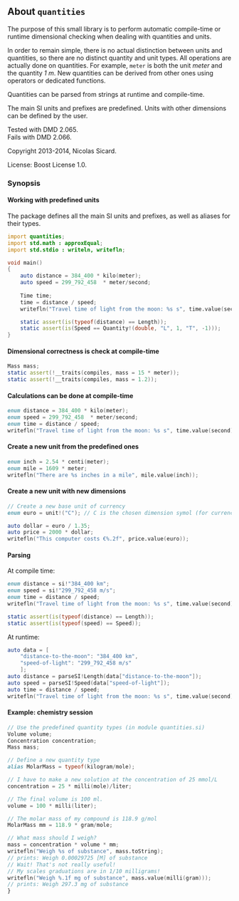 ## About `quantities`

The purpose of this small library is to perform automatic compile-time or
runtime dimensional checking when dealing with quantities and units.

In order to remain simple, there is no actual distinction between units and
quantities, so there are no distinct quantity and unit types. All operations
are actually done on quantities. For example, `meter` is both the unit _meter_
and the quantity _1 m_. New quantities can be derived from other ones using
operators or dedicated functions.

Quantities can be parsed from strings at runtime and compile-time.

The main SI units and prefixes are predefined. Units with other dimensions can
be defined by the user.

Tested with DMD 2.065.   
Fails with DMD 2.066.

Copyright 2013-2014, Nicolas Sicard.

License: Boost License 1.0.

### Synopsis

#### Working with predefined units

The package defines all the main SI units and prefixes, as well as aliases for their types.

```d
import quantities;
import std.math : approxEqual;
import std.stdio : writeln, writefln;

void main()
{
    auto distance = 384_400 * kilo(meter);
    auto speed = 299_792_458  * meter/second;
    
    Time time;
    time = distance / speed;
    writefln("Travel time of light from the moon: %s s", time.value(second));

    static assert(is(typeof(distance) == Length));
    static assert(is(Speed == Quantity!(double, "L", 1, "T", -1)));
}
```

#### Dimensional correctness is check at compile-time

```d
Mass mass;
static assert(!__traits(compiles, mass = 15 * meter));
static assert(!__traits(compiles, mass = 1.2));
```

#### Calculations can be done at compile-time

```d
enum distance = 384_400 * kilo(meter);
enum speed = 299_792_458  * meter/second;
enum time = distance / speed;
writefln("Travel time of light from the moon: %s s", time.value(second));
```

#### Create a new unit from the predefined ones
```d
enum inch = 2.54 * centi(meter);
enum mile = 1609 * meter;
writefln("There are %s inches in a mile", mile.value(inch));
```

#### Create a new unit with new dimensions

```d
// Create a new base unit of currency
enum euro = unit!("C"); // C is the chosen dimension symol (for currency...)

auto dollar = euro / 1.35;
auto price = 2000 * dollar;
writefln("This computer costs €%.2f", price.value(euro));
```

#### Parsing

At compile time:

```d
enum distance = si!"384_400 km";
enum speed = si!"299_792_458 m/s";
enum time = distance / speed;
writefln("Travel time of light from the moon: %s s", time.value(second));

static assert(is(typeof(distance) == Length));
static assert(is(typeof(speed) == Speed));
```

At runtime:

```d
auto data = [
    "distance-to-the-moon": "384_400 km",
    "speed-of-light": "299_792_458 m/s"
    ];
auto distance = parseSI!Length(data["distance-to-the-moon"]);
auto speed = parseSI!Speed(data["speed-of-light"]);
auto time = distance / speed;
writefln("Travel time of light from the moon: %s s", time.value(second));
```

#### Example: chemistry session

```d
// Use the predefined quantity types (in module quantities.si)
Volume volume;
Concentration concentration;
Mass mass;

// Define a new quantity type
alias MolarMass = typeof(kilogram/mole);

// I have to make a new solution at the concentration of 25 mmol/L
concentration = 25 * milli(mole)/liter;

// The final volume is 100 ml.
volume = 100 * milli(liter);

// The molar mass of my compound is 118.9 g/mol
MolarMass mm = 118.9 * gram/mole;

// What mass should I weigh?
mass = concentration * volume * mm;
writefln("Weigh %s of substance", mass.toString); 
// prints: Weigh 0.00029725 [M] of substance
// Wait! That's not really useful!
// My scales graduations are in 1/10 milligrams!
writefln("Weigh %.1f mg of substance", mass.value(milli(gram)));
// prints: Weigh 297.3 mg of substance
}
```
